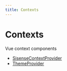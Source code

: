 ```yaml
---
title: Contexts
---
```


# Contexts

Vue context components

- [SisenseContextProvider](class.SisenseContextProvider.md)
- [ThemeProvider](class.ThemeProvider.md)
